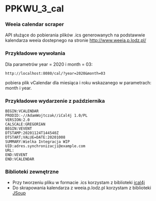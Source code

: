 # PPKWU_3_cal
### Weeia calendar scraper
API służące do pobierania plików .ics generowanych na podstawwie kalendarza weeia dostepnego na stronie http://www.weeia.p.lodz.pl/

### Przykładowe wywołania
Dla parametrów year = 2020 i month = 03:
```
http://localhost:8080/cal/?year=2020&month=03
```
pobiera plik vCalendar dla miesiąca i roku wskazanego w parametrach: month i year.

### Przykładowe wydarzenie z października

```
BEGIN:VCALENDAR
PRODID:-//AdamWojtczak//iCal4j 1.0/PL
VERSION:2.0
CALSCALE:GREGORIAN
BEGIN:VEVENT
DTSTAMP:20201124T144540Z
DTSTART;VALUE=DATE:20201008
SUMMARY:Wielka Integracja WIP
UID:adres.synchronizacji@example.com
URL:
END:VEVENT
END:VCALENDAR
```


### Biblioteki zewnętrzne
* Przy tworzeniu pliku w formacie .ics korzystam z biblioteki [ical4j](http://ical4j.github.io/)
* Do skrapowania kalendarza z weeia.p.lodz.pl korzystam z biblioteki [JSoup](https://jsoup.org/)

